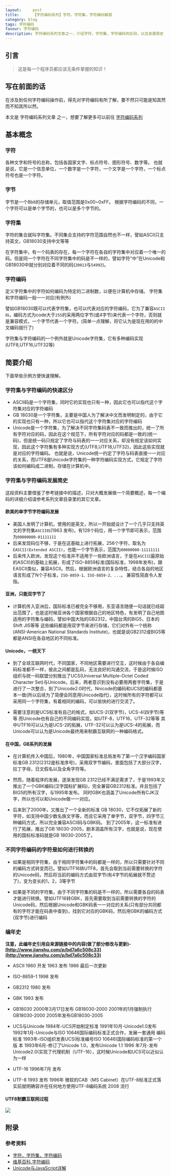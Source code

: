 ```yaml
---
layout:     post
title:      【字符编码系列】字符，字符集，字符编码解惑
category: blog
tags: 字符编码
favour: 字符编码
description: 字符编码系列文章之一，介绍字符，字符集，字符编码的区别，以及发展简史
---
```


## 引言
> 这是每一个程序员都应该无条件掌握的知识！

## 写在前面的话
在涉及到任何字符编码操作前，得先对字符编码有所了解，要不然只可能是知其然而不知其所以然。

本文是 字符编码系列文章 之一，想要了解更多可以前往 [字符编码系列](http://www.jianshu.com/p/94c9086a0fe5)

## 基本概念

### 字符
各种文字和符号的总称，包括各国家文字、标点符号、图形符号、数字等。
也就是说，它是一个信息单位，一个数字是一个字符，一个文字是一个字符，一个标点符号也是一个字符。

### 字节
字节是一个8bit的存储单元，取值范围是0x00~0xFF。
根据字符编码的不同，一个字符可以是单个字节的，也可以是多个字节的。

### 字符集
字符的集合就叫字符集。不同集合支持的字符范围自然也不一样，譬如ASCII只支持英文，GB18030支持中文等等

在字符集中，有一个码表的存在，每一个字符在各自的字符集中对应着一个唯一的码。但是同一个字符在不同字符集中的码是不一样的，譬如字符“中”在Unicode和GB18030中就分别对应着不同的码(`20013`与`54992`)。

### 字符编码
定义字符集中的字符如何编码为特定的二进制数，以便在计算机中存储。
字符集和字符编码一般一一对应(有例外)

譬如GB18030既可以代表字符集，也可以代表对应的字符编码，它为了兼容`ASCII码`，编码方式为code大于`255`的采用两位字节(或4字节)来代表一个字符，否则就是兼容模式，一个字节代表一个字符。(简单一点理解，将它认为是现在用的的中文编码就行了)

字符集与字符编码的一个例外就是Unicode字符集，它有多种编码实现(UTF8,UTF16,UTF32等)

## 简要介绍
下面举些示例方便快速理解。

### 字符集与字符编码的快速区分

* ASCII码是一个字符集，同时它的实现也只有一种，因此它也可以指代这个字符集对应的字符编码
* GB 18030是一个字符集，主要是中国人为了解决中文而发明制定的，由于它的实现也只有一种，所以它也可以指代这个字符集对应的字符编码
* Unicode是一个字符集，为了解决不同字符集码表不一致而推出的，统一了所有字符对应的码，因此在这个规范下，所有字符对应的码都是一致的(统一码)，但是统一码只规定了字符与码表的一一对应关系，却没有规定该如何实现，因此这个字符集有多种实现方式(UTF8,UTF18,UTF32)，因此这些实现就是对应的字符编码。
也就是说，Unicode统一约定了字符与码表直接一一对应的关系，而UTF8是Unicode字符集的一种字符编码实现方式，它规定了字符该如何编码成二进制，存储在计算机中。

### 字符集与字符编码发展简史
这段资料主要借鉴了参考链接中的描述，只对大概发展做一个简要概述，每一个编码的详细介绍请参考系列文章目录里的其它文章。

#### 欧美的单字节字符编码发展

* 美国人发明了计算机，使用的是英文，所以一开始就设计了一个几乎只支持英文的字符集`ASCII码`(1963 发布)，有128个码位，用一个字节即可表示，范围为`00000000-01111111`
* 后来发现码位不够，于是在这基础上进行拓展，256个字符，取名为`EASCII(Extended ASCII)`，也能一个字节表示，范围为`00000000-11111111`
* 后来传入欧洲，发现这个标准并不适用于一些欧洲语言，于是在`ASCII`(最原始的ASCII)的基础上拓展，形成了ISO-8859标准(国际标准，1998年发布)，跟EASCII类似，兼容ASCII。然后，根据欧洲语言的复杂特性，结合各自的地区语言形成了N个子标准，`ISO-8859-1、ISO-8859-2、...`。
兼容性简直令人发指。

#### 亚洲，只能双字节了

* 计算机传入亚洲后，国际标准已被完全不够用，东亚语言随便一句话就已经超出范围了，也是这时候亚洲各个国家根据自己的地区特色，有发明了自己地图适用的字符集与编码，譬如中国大陆的GB2312，中国台湾的BIG5，日本的Shift JIS等等
这些编码都是用双字节来进行存储，它们对外有一个统称(ANSI-American National Standards Institute)，也就是说GB2312或BIG5等都是ANSI在各自地区的不同标准。

#### Unicode，一统天下

* 到了全球互联网时代，不同国家，不同地区需要进行交互，这时候由于各自编码标准都不一样，彼此之间都是乱码，无法良好的沟通交流，于是这时候ISO组织与统一码联盟分别推出了UCS(Universal Multiple-Octet Coded Character Set)与Unicode。后来，两者意识到没有必要用两套字符集，于是进行了一次整合，到了Unicode2.0时代，Nnicode的编码和UCS的编码都基本一致(所以后续为了简便会同意用Unicode指代)，这时候所有的字符都可以采用同一个字符集，有着相同的编码，可以愉快的进行交流了。

* 需要注意的是UCS标准有自己的格式，如UCS-2(双字节)，UCS-4(四字节)等等
而Unicode也有自己的不同编码实现，如UTF-8，UTF16，UTF-32等等
其中UTF16可以认为是UCS-2的拓展，UTF-32可以认为是UCS-4的拓展，而Unicode可以认为是Unicode最终用来制霸互联网的一种编码格式。

#### 在中国，GB系列的发展

* 在计算机传入中国后，1980年，中国国家标准总局发布了第一个汉字编码国家标准GB 2312(2312是标准序号)，采用双字节编码，里面包括了大部分汉字，拉丁字母，日文假名以及全角字符等。

* 然而，随着程序的发展，逐渐发现GB 2312已经不满足需求了，于是1993年又推出了一个GBK编码(汉字国标扩展码)，完全兼容GB2312标准。并且包括了BIG5的所有汉字，与1995年发布。
同时GBK也涵盖了Unicode所有CJK汉字，所以也可以和Unicode做一一对应。

* 后来到了2000年，又推出了一个全新的标准 GB 18030，它不仅拓展了新的字符，如支持中国少数名族文字等，而且它采用了单字节，双字节，四字节三种编码方式，所以完全兼容ASCII码与GBK码。
到了2005年，这一标准有进行了拓展，推出了GB 18030-2005，剧本涵盖所有汉字，也就是说，现在使用的国标标准码就是GB 18030-2005了。

### 不同字符编码的字符是如何进行转换的

* 如果是相同字符集，由于相同字符集中的码都是一样的，所以只需要针对不同的编码方式转变而已。譬如UTF16转UTF8，首先会取到当前需要转换的字符的Unicode码，然后将当前的编码方式由双字节(有4字节的拓展就不赘述了)，变为变长的1，2，3等字节

* 如果是不同的字符集，由于不同字符集的码是不一样的，所以需要各自的码表才能进行转换。譬如UTF16转GBK，首先需要取到当前需要转换的字符的Unicode码，然后根据Unicode和GBK码表一一对应的关系(只有部分共同都有的字符才能在码表中查到)，找到它对应的GBK码，然后用GBK的编码方式(双字节)进行编码

### 编年史
**注意，此编年史引用自来源链接中的内容(做了部分修改与更新)-[http://www.jianshu.com/p/bd7a6c508c33](http://www.jianshu.com/p/bd7a6c508c33)**

* ASCII
  1960 开发
  1963 发布
  1986 最后一次更新

* ISO-8859-1
  1998 发布

* GB2312
  1980 发布

* GBK
  1993 发布

* GB18030
  2000年3月17日发布 GB18030-2000
  2001年的1月强制执行GB18030-2000
  2005年发布GB18030-2005

* UCS与Unicode
  1984年-UCS开始制定标准
  1991年10月-Unicode1.0发布
  1992年1月-Unicode与ISO 10646国际编码标准正式合作，发展一套通用  编码标准
  1993年-ISO组织发表UCS(标准编号ISO 10646)国际编码标准的第一个版      本
  1993年6月-修订了Unicode 1.0，发布Unicode 1.1
  1996 年7月-发布Unicode2.0(实现了代理机制（UTF-16），这时候Unicode和UCS可以近似认为一样

* UTF-16
  1996年7月 发布

* UTF-8
  1993 发布
  1996年 微软的CAB（MS Cabinet）在UTF-8标准正式落实前就明确容许在任何地方使用UTF-8编码系统
  2008 流行

#### UTF8制霸互联网过程
![](https://dailc.github.io/staticResource/blog/basicKnowledge/charset/img_charset_utf8_1.png)

## 附录
### 参考资料

* [字符，字符集，字符编码](http://www.jianshu.com/p/bd7a6c508c33)
* [维基百科.字符编码](https://zh.wikipedia.org/wiki/%E5%AD%97%E7%AC%A6%E7%BC%96%E7%A0%81)
* [Unicode与JavaScript详解](http://www.ruanyifeng.com/blog/2014/12/unicode.html)
